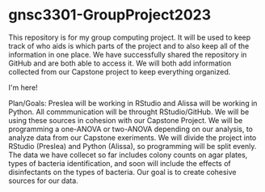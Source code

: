 # gnsc3301-GroupProject2023
This repository is for my group computing project. It will be used to keep track of who aids is which parts of the project and to also keep all of the information in one place. 
We have successfully shared the repository in GitHub and are both able to access it. We will both add information collected from our Capstone project to keep everything organized. 

I'm here!





Plan/Goals:
  Preslea will be working in RStudio and Alissa will be working in Python. All commmunication will be throught RStudio/GitHub. We will be using these sources in cohesion with our Capstone Project. We will be programming a one-ANOVA or two-ANOVA depending on our analysis, to analyze data from our Capstone exeriments. We will divide the project into RStudio (Preslea) and Python (Alissa), so programming will be split evenly. The data we have collecet so far includes colony counts on agar plates, types of bacteria identification, and soon will include the effects of disinfectants on the types of bacteria. Our goal is to create cohesive sources for our data.